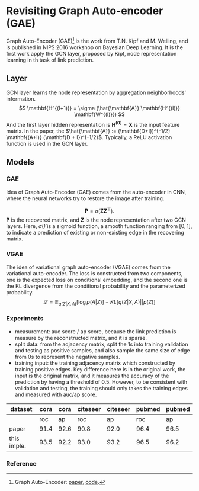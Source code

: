 # Revisiting Graph Auto-encoder (GAE)

Graph Auto-Encoder (GAE)[^1] is the work from T.N. Kipf and M. Welling,
and is published in NIPS 2016 workshop on Bayesian Deep Learning.
It is the first work apply the GCN layer, proposed by Kipf, node representation learning in th task of link prediction.

## Layer

GCN layer learns the node representation by aggregation neighborhoods' information. 
$$
\mathbf{H^{(l+1)}} = \sigma (\hat{\mathbf{A}} \mathbf{H^{(l)}} \mathbf{W^{(l)}})
$$
And the first layer hidden representation is $\mathbf{H^{(0)}} = \mathbf{X}$ is the input feature matrix.
In the paper, the $\hat{\mathbf{A}} := (\mathbf{D+I})^{-1/2} \mathbf{(A+I)} (\mathbf{D + I})^{-1/2}$.
Typically, a ReLU activation function is used in the GCN layer.

## Models

### GAE

Idea of Graph Auto-Encoder (GAE) comes from the auto-encoder in CNN, where the neural networks try to restore the image after training.

$$
\mathbf{P} = \sigma(\mathbf{Z} \mathbf{Z}^\top).
$$
$\mathbf{P}$ is the recovered matrix, and $\mathbf{Z}$ is the node representation after two GCN layers.
Here, $\sigma(\dot)$ is a sigmoid function, a smooth function ranging from $[0, 1]$, to indicate a prediction of existing or non-existing edge in the recovering matrix.

### VGAE

The idea of variational graph auto-encoder (VGAE) comes from the variational auto-encoder. The loss is constructed from two components, one is the expected loss on conditional embedding, and the second one is the KL divergence from the conditional probability and the parameterized probability.
$$
\mathcal{L} = \mathbb{E}_{q(Z|X, A)} \left[ \log p(A|Z) \right] - KL \left[ q(Z|X, A) || p(Z) \right]
$$

### Experiments

* measurement: auc score / ap score, because the link prediction is measure by the reconstructed matrix, and it is sparse.
* split data: from the adjacency matrix, split the 1s into training validation and testing as positive samples, and also sample the same size of edge from 0s to represent the negative samples.
* training input: the training adjacency matrix which constructed by training positive edges. 
  Key difference here is in the original work, the input is the original matrix, and it measures the accuracy of the prediction by having a threshold of 0.5. However, to be consistent with validation and testing, the training should only takes the training edges and measured with auc/ap score.


| dataset     | cora | cora | citeseer | citeseer | pubmed | pubmed |
| ----------- | ---- | ---- | -------- | -------- | ------ | ------ |
|             | roc  | ap   | roc      | ap       | roc    | ap     |
| paper       | 91.4 | 92.6 | 90.8     | 92.0     | 96.4   | 96.5   |
| this imple. | 93.5 | 92.2 | 93.0     | 93.2     | 96.5   | 96.2   |

### Reference 

[^1]: Graph Auto-Encoder: [paper](https://arxiv.org/abs/1611.07308), [code](https://github.com/tkipf/gae).